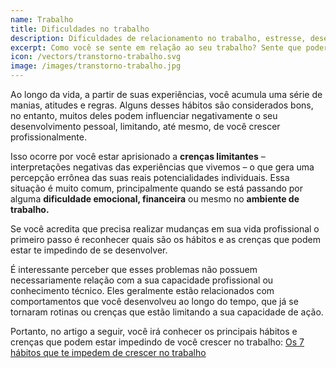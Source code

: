 ```yaml
---
name: Trabalho
title: Dificuldades no trabalho
description: Dificuldades de relacionamento no trabalho, estresse, desenvolvimento e/ou escolha da carreira.
excerpt: Como você se sente em relação ao seu trabalho? Sente que poderia melhorar de alguma forma? Muitos de nós a terapia é um ótimo instrumento para explorar nossas potencialidades.
icon: /vectors/transtorno-trabalho.svg
image: /images/transtorno-trabalho.jpg
---
```


Ao longo da vida, a partir de suas experiências, você acumula uma série de manias, atitudes e regras. Alguns desses hábitos são considerados bons, no entanto, muitos deles podem influenciar negativamente o seu desenvolvimento pessoal, limitando, até mesmo, de você crescer profissionalmente.

Isso ocorre por você estar aprisionado a **crenças limitantes** – interpretações negativas das experiências que vivemos – o que gera uma percepção errônea das suas reais potencialidades individuais. Essa situação é muito comum, principalmente quando se está passando por alguma **dificuldade emocional, financeira** ou mesmo no **ambiente de trabalho.**

Se você acredita que precisa realizar mudanças em sua vida profissional o primeiro passo é reconhecer quais são os hábitos e as crenças que podem estar te impedindo de se desenvolver.

É interessante perceber que esses problemas não possuem necessariamente relação com a sua capacidade profissional ou conhecimento técnico. Eles geralmente estão relacionados com comportamentos que você desenvolveu ao longo do tempo, que já se tornaram rotinas ou crenças que estão limitando a sua capacidade de ação.

Portanto, no artigo a seguir, você irá conhecer os principais hábitos e crenças que podem estar impedindo de você crescer no trabalho: [Os 7 hábitos que te impedem de crescer no trabalho](/crescer-no-trabalho/)
